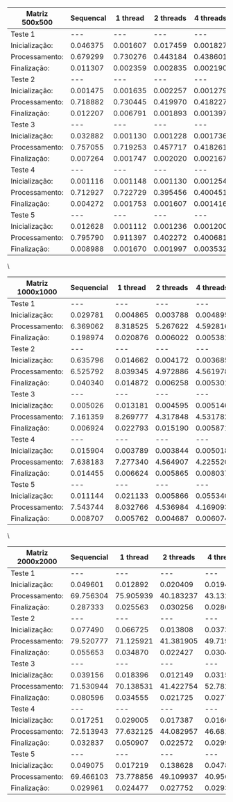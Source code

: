|Matriz 500x500 | Sequencal | 1 thread | 2 threads | 4 threads | 8 threads|
|---|---|---|---|---|---|
|Teste 1|---|---|---|---|---|
|Inicialização:| 0.046375| 0.001607|0.017459|0.001827|0.001787|
|Processamento:| 0.679299| 0.730276|0.443184|0.438601|0.429232|
|Finalização:| 0.011307| 0.002359|0.002835|0.002190|0.007132|
|Teste 2| ---|---|---|---|---|
|Inicialização:| 0.001475|0.001635|0.002257|0.001279|0.001372|
|Processamento:| 0.718882|0.730445|0.419970|0.418227|0.385304|
|Finalização:| 0.012207|0.006791|0.001893|0.001397|0.001684|
|Teste 3| ---|---|---|---|---|
|Inicialização:| 0.032882|0.001130|0.001228|0.001736|0.001377|
|Processamento:| 0.757055|0.719253|0.457717|0.418261|0.416196|
|Finalização:| 0.007264|0.001747|0.002020|0.002167|0.006273|
|Teste 4| ---|---|---|---|---|
|Inicialização:| 0.001116|0.001148|0.001130|0.001254|0.001245|
|Processamento:| 0.712927|0.722729|0.395456|0.400451|0.424079|
|Finalização:| 0.004272|0.001753|0.001607|0.001416|0.001814|
|Teste 5| ---|---|---|---|---|
|Inicialização:| 0.012628|0.001112|0.001236|0.001200|0.027097|
|Processamento:| 0.795790|0.911397|0.402272|0.400681|0.447032|
|Finalização:| 0.008988|0.001670|0.001997|0.003532|0.003264|

\\

|Matriz 1000x1000 | Sequencial | 1 thread | 2 threads | 4 threads | 8 threads|
|---|---|---|---|---|---|
|Teste 1|---|---|---|---|---|
|Inicialização:|0.029781|0.004865|0.003788|0.004895|0.009417|
|Processamento:|6.369062|8.318525|5.267622|4.592816|4.341455|
|Finalização:|0.198974|0.020876|0.006022|0.005381|0.006356|
|Teste 2|---|---|---|---|---|
|Inicialização:|0.635796|0.014662|0.004172|0.003685|0.004709|
|Processamento:|6.525792|8.039345|4.972886|4.561978|5.123018|
|Finalização:|0.040340|0.014872|0.006258|0.005301|0.006471|
|Teste 3|---|---|---|---|---|
|Inicialização:|0.005026|0.013181|0.004595|0.005146|0.019945|
|Processamento:|7.161359|8.269777|4.317848|4.531782|4.573634|
|Finalização:|0.006924|0.022793|0.015190|0.005871|0.012399|
|Teste 4|---|---|---|---|---|
|Inicialização:|0.015904|0.003789|0.003844|0.005018|0.003593|
|Processamento:|7.638183|7.277340|4.564907|4.225520|3.962724|
|Finalização:|0.014455|0.006624|0.005865|0.008037|0.008947|
|Teste 5|---|---|---|---|---|
|Inicialização:|0.011144|0.021133|0.005866|0.055340|0.025751|
|Processamento:|7.543744|8.032766|4.536984|4.169093|3.928329|
|Finalização:|0.008707|0.005762|0.004687|0.006074|0.015847|

\\

|Matriz 2000x2000 | Sequencial | 1 thread | 2 threads | 4 threads | 8 threads|
|---|---|---|---|---|---|
|Teste 1|---|---|---|---|---|
|Inicialização:|0.049601|0.012892|0.020409|0.019446|0.031336|
|Processamento:|69.756304|75.905939|40.183237|43.132005|43.154260|
|Finalização:|0.287333|0.025563|0.030256|0.028689|0.067302|
|Teste 2|---|---|---|---|---|
|Inicialização:|0.077490|0.066725|0.013808|0.037374|0.033314|
|Processamento:|79.520777|71.125921|41.381905|49.719843|43.415114|
|Finalização:|0.055653|0.034870|0.022427|0.030416|0.025684|
|Teste 3|---|---|---|---|---|
|Inicialização:|0.039156|0.018396|0.012149|0.031573|0.016667|
|Processamento:|71.530944|70.138531|41.422754|52.782737|40.384507|
|Finalização:|0.080596|0.034555|0.021725|0.027748|0.046483|
|Teste 4|---|---|---|---|---|
|Inicialização:|0.017251|0.029005|0.017387|0.016683|0.030393|
|Processamento:|72.513943|77.632125|44.082957|46.681921|41.338869|
|Finalização:|0.032837|0.050907|0.022572|0.029994|0.026654|
|Teste 5|---|---|---|---|---|
|Inicialização:|0.049075|0.017219|0.138628|0.047818|0.086005|
|Processamento:|69.466103|73.778856|49.109937|40.956210|40.756742|
|Finalização:|0.029961|0.024477|0.027752|0.029344|0.023425|

